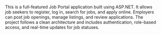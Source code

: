 This is a full-featured Job Portal application built using ASP.NET. It allows job seekers to register, log in, search for jobs, and apply online. Employers can post job openings, manage listings, and review applications. The project follows a clean architecture and includes authentication, role-based access, and real-time updates for job statuses.
